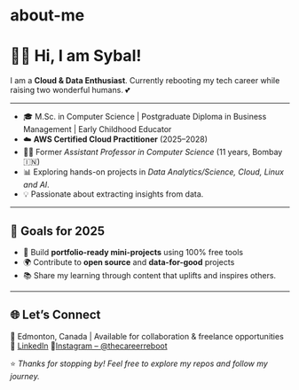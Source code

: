 # about-me
# 👩‍💻 Hi, I am Sybal!

I am a **Cloud & Data Enthusiast**.
Currently rebooting my tech career while raising two wonderful humans. 💕

---

- 🎓 M.Sc. in Computer Science | Postgraduate Diploma in Business Management | Early Childhood Educator 
- ☁️ **AWS Certified Cloud Practitioner** (2025–2028)  
- 👩‍🏫 Former *Assistant Professor in Computer Science* (11 years, Bombay 🇮🇳)
- 📊 Exploring hands-on projects in *Data Analytics/Science, Cloud, Linux and AI*.  
- 💡 Passionate about extracting insights from data. 

---

## 🎯 Goals for 2025

- 📁 Build **portfolio-ready mini-projects** using 100% free tools  
- 🌍 Contribute to **open source** and **data-for-good** projects  
- 📚 Share my learning through content that uplifts and inspires others.

---

## 🌐 Let’s Connect  
📍 Edmonton, Canada | Available for collaboration & freelance opportunities  
🔗 [LinkedIn](https://www.linkedin.com/in/sybaldias/)
📸[Instagram – @thecareerreboot](https://www.instagram.com/thecareerreboot/)

⭐️ *Thanks for stopping by! Feel free to explore my repos and follow my journey.*
